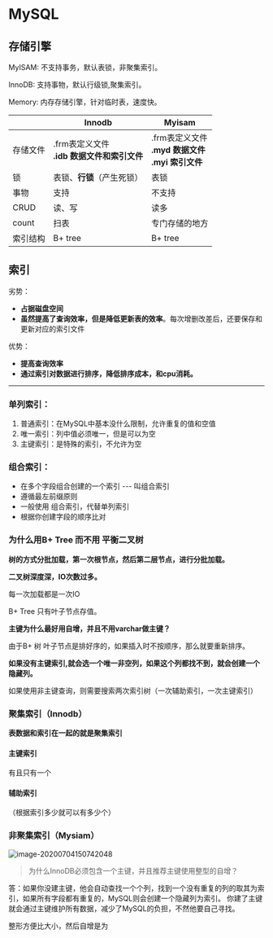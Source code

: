 # MySQL

## 存储引擎

MyISAM: 不支持事务，默认表锁，非聚集索引。

InnoDB: 支持事物，默认行级锁,聚集索引。

Memory: 内存存储引擎，针对临时表，速度快。

|      | Innodb | Myisam |
| ---- | ---- | ---- |
| 存储文件 | .frm表定义文件<br>**.idb 数据文件和索引文件** | .frm表定义文件<br>**.myd 数据文件**<br>**.myi 索引文件** |
| 锁 | 表锁、**行锁**（产生死锁） | 表锁 |
| 事物 | 支持 | 不支持 |
| CRUD | 读、写 | 读多 |
| count | 扫表 | 专门存储的地方 |
| 索引结构 | B+ tree | B+ tree |

## 索引

劣势：

+ **占据磁盘空间**
+ **虽然提高了查询效率，但是降低更新表的效率**。每次增删改差后，还要保存和更新对应的索引文件

优势：

+ **提高查询效率**
+ **通过索引对数据进行排序，降低排序成本，和cpu消耗。**

---

### 单列索引：

1. 普通索引：在MySQL中基本没什么限制，允许重复的值和空值
2. 唯一索引：列中值必须唯一，但是可以为空
3. 主键索引：是特殊的索引，不允许为空

### 组合索引：

+ 在多个字段组合创建的一个索引 --- 叫组合索引
+ 遵循最左前缀原则
+ 一般使用 组合索引，代替单列索引
+ 根据你创建字段的顺序比对

### 为什么用B+ Tree 而不用 平衡二叉树

**树的方式分批加载，第一次根节点，然后第二层节点，进行分批加载。**

**二叉树深度深，IO次数过多。**

每一次加载都是一次IO



B+ Tree 只有叶子节点存值。

**主键为什么最好用自增，并且不用varchar做主键？**

由于B+ 树 叶子节点是排好序的，如果插入时不按顺序，那么就要重新排序。

**如果没有主键索引,就会选一个唯一非空列，如果这个列都找不到，就会创建一个隐藏列。**

如果使用非主键查询，则需要搜索两次索引树（一次辅助索引，一次主键索引）

### 聚集索引（Innodb）

**表数据和索引在一起的就是聚集索引**

#### 主键索引

有且只有一个

#### 辅助索引

（根据索引多少就可以有多少个）

### 非聚集索引（Mysiam）

![image-20200704150742048](C:\Users\admin\AppData\Roaming\Typora\typora-user-images\image-20200704150742048.png)

> 为什么InnoDB必须包含一个主键，并且推荐主键使用整型的自增？

答：如果你没建主键，他会自动查找一个个列，找到一个没有重复的列的取其为索引，如果所有字段都有重复的，MySQL则会创建一个隐藏列为索引。 你建了主键就会通过主键维护所有数据，减少了MySQL的负担，不然他要自己寻找。

整形方便比大小，然后自增是为